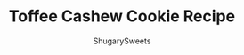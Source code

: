 ---
layout: ../../layouts/MarkdownPostLayout.astro
title: Toffee Cashew Cookie Recipe
author: ShugarySweets
pubDate: 2019-01-15
description: "Crunchy Cashew Cookies filled with pieces of buttery salted toffee are the perfect accompaniment to a glass of milk!"
image_url: https://www.shugarysweets.com/wp-content/uploads/2012/01/toffee-cashew-cookies-7-1.jpg
tags: ["Cookies","American"]
calories: 231
protein: 3
carbohydrates: 30
fats: 11
fiber: 1
ingredients: ["3/4 cup unsalted butter","1 3/4 cup light brown sugar, packed","1/2 teaspoon kosher salt","2 large eggs","1 teaspoon vanilla extract","2 1/2 cups all-purpose flour","1/2 teaspoon baking soda","1/4 teaspoon baking powder","1 cup cashews, chopped","1 cup Heath milk chocolate toffee bits"]
serves: 24
time: "20 minutes"
prepTime: "10 minutes"
instructions: ["Brown butter in small saucepan and allow to boil for a couple minutes. Remove from heat.","In mixer, beat melted butter with brown sugar for 3-4 minutes. Add salt and eggs. Beat in vanilla. Slowly beat in flour, baking soda and baking powder. Fold in the cashews and toffee bits.","Roll dough into one inch balls. Dough will be crumbly. Tap tops with fork or press with thumb, lightly.","Bake on parchment lined baking sheet in a 375 degree oven for about 8-10 minutes. Remove and enjoy."]
nutrition: ["231 calories","30 grams carbohydrates","35 milligrams cholesterol","11 grams fat","1 grams fiber","3 grams protein","6 grams saturated fat","152 milligrams sodium","18 grams sugar","0 grams trans fat","5 grams unsaturated fat"]
---